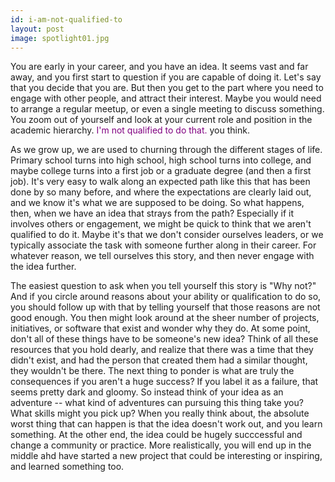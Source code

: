 ```yaml
---
id: i-am-not-qualified-to
layout: post
image: spotlight01.jpg
---
```


You are early in your career, and you have an idea. It seems vast and far away, and you first
start to question if you are capable of doing it. Let's say that you decide that you are.
But then you get to the part where you need to engage with other people, and attract their
interest. Maybe you would need to arrange a regular meetup, or even a single meeting to discuss 
something. You zoom out of yourself and look at your current role and position in the
academic hierarchy. <span style="color:purple">I'm not qualified to do that.</span> you think.

As we grow up, we are used to churning through the different stages of life. Primary school
turns into high school, high school turns into college, and maybe college turns into
a first job or a graduate degree (and then a first job). It's very easy to walk along
an expected path like this that has been done by so many before, and where the expectations
are clearly laid out, and we know it's what we are supposed to be doing. So what happens,
then, when we have an idea that strays from the path? Especially if it involves others
or engagement, we might be quick to think that we aren't qualified to do it. Maybe it's
that we don't consider ourselves leaders, or we typically associate the task with
someone further along in their career. For whatever reason, we tell ourselves this story,
and then never engage with the idea further.

The easiest question to ask when you tell yourself this story is "Why not?" And if you
circle around reasons about your ability or qualification to do so, you should follow up
with that by telling yourself that those reasons are not good enough. You then might 
look around at the sheer number of projects, initiatives, or software that exist and
wonder why they do. At some point, don't all of these things have to be someone's new idea?
Think of all these resources that you hold dearly, and realize that there was a time
that they didn't exist, and had the person that created them had a similar thought, they
wouldn't be there. The next thing to ponder is what are truly the consequences if you
aren't a huge success? If you label it as a failure, that seems pretty dark and gloomy.
So instead think of your idea as an adventure -- what kind of adventures can pursuing
this thing take you? What skills might you pick up? When you really think about,
the absolute worst thing that can happen is that the idea doesn't work out, and you
learn something. At the other end, the idea could be hugely succcessful and change a
community or practice. More realistically, you will end up in the middle ahd have
started a new project that could be interesting or inspiring, and learned something too.
